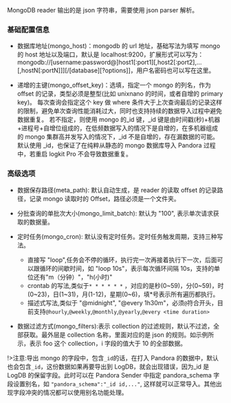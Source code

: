MongoDB reader 输出的是 json 字符串，需要使用 json parser 解析。

### **基础配置信息**

  * 数据库地址(mongo_host)：mongodb 的 url 地址，基础写法为填写 mongo 的 host 地址以及端口，默认是 localhost:9200，扩展形式可以写为：mongodb://[username:password@]host1[:port1][,host2[:port2],...[,hostN[:portN]]][/[database][?options]]，用户名密码也可以写在这里。
  
  * 递增的主键(mongo_offset_key)：选填，指定一个 mongo 的列名，作为 offset 的记录，类型必须是整型(比如 unixnano 的时间，或者自增的 primary key)。 每次查询会指定这个 key 做 where 条件大于上次查询最后的记录这样的限制，避免单次查询性能消耗过大，同时也支持持续的数据导入过程中避免数据重复。 若不指定，则使用 mongo 的_id 键，_id 键是由时间戳(秒)+机器+进程号+自增位组成的，在低频数据写入的情况下是自增的，在多机器组成的 mongo 集群高并发写入的情况下，_id 不是自增的，存在漏数据的可能。 默认使用 _id，也保证了在纯粹从静态的 mongo 数据库导入 Pandora 过程中，若重启 logkit Pro 不会导致数据重复。

### **高级选项**

  * 数据保存路径(meta_path): 默认自动生成，是 reader 的读取 offset 的记录路径，记录 mongo 读取时的 Offset，路径必须是一个文件夹。
  
  * 分批查询的单批次大小(mongo_limit_batch): 默认为 "100", 表示单次请求获取的数据量。
  
  * 定时任务(mongo_cron): 默认没有定时任务。定时任务触发周期，支持三种写法。
    * 直接写 "loop",任务会不停的循环，执行完一次再接着执行下一次，后面可以跟循环的间歇时间，如 "loop 10s"，表示每次循环间隔 10s，支持的单位还有"m（分钟）"，"h(小时)"
    * crontab 的写法,类似于`* * * * * *` ，对应的是秒(0~59)，分(0~59)，时(0~23)，日(1~31)，月(1-12)，星期(0~6)，填*号表示所有遍历都执行。
    * 描述式写法,类似于 "@midnight", "@every 1h30m"，必须`@`符合开头，目前支持`@hourly`,`@weekly`,`@monthly`,`@yearly`,`@every <time duration>`
  
    
* 数据过滤方式(mongo_filters):表示 collection 的过滤规则，默认不过滤，全部获取。最外层是 collection 名称，里面对应的是 json 的规则。如示例所示，表示 foo 这个 collection，i 字段的值大于 10 的全部数据。

!>注意:导出 mongo 的字段中，包含`_id`的话，在打入 Pandora 的数据中，默认也会包含`_id`，这份数据如果再要导出到 LogDB，就会出现错误，因为_id 是 LogDB 的保留字段。此时可以在 Pandora Sender 中指定 pandora_schema 字段设置别名，如 `"pandora_schema":"_id id,..."`, 这样就可以正常导入。其他出现字段冲突的情况都可以使用别名功能处理。